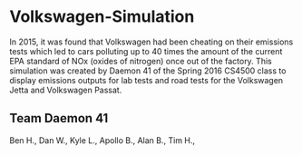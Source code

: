 # Volkswagen-Simulation
In 2015, it was found that Volkswagen had been cheating on their emissions tests which led to cars polluting up to 40 times the amount of the current EPA standard of NOx (oxides of nitrogen) once out of the factory. This simulation was created by Daemon 41 of the Spring 2016 CS4500 class to display emissions outputs for lab tests and road tests for the Volkswagen Jetta and Volkswagen Passat.

Team Daemon 41
---------
Ben H.,
Dan W.,
Kyle L.,
Apollo B.,
Alan B.,
Tim H.,
